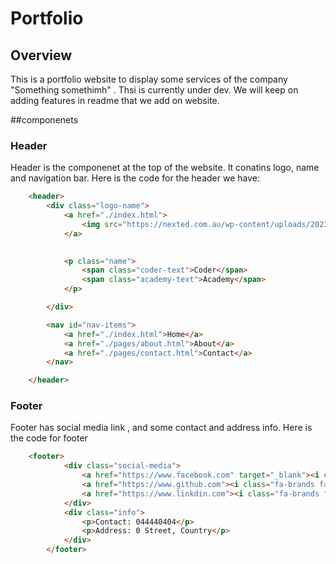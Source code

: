 # Portfolio


## Overview

This is a portfolio website to display some services of the company "Something somethimh" . Thsi is currently under dev. We will keep on adding features in readme that we add on website.

##componenets 

### Header
Header is the componenet at the top of the website. It conatins logo, name and navigation bar.
Here is the code for the header we have:

```html
    <header>
        <div class="logo-name">
            <a href="./index.html">
                <img src="https://nexted.com.au/wp-content/uploads/2023/07/CODR_Logo_Black-_-Green_RGB.png" alt="coder academy logo-name">
            </a>
           

            <p class="name">
                <span class="coder-text">Coder</span>
                <span class="academy-text">Academy</span>
            </p>

        </div>

        <nav id="nav-items">
            <a href="./index.html">Home</a>
            <a href="./pages/about.html">About</a>
            <a href="./pages/contact.html">Contact</a>
        </nav>

    </header>
```

### Footer
Footer has social media link , and some contact and address info.
Here is the code for footer

```html
    <footer>
            <div class="social-media">
                <a href="https://www.facebook.com" target="_blank"><i class="fa-brands fa-facebook"></i></a>
                <a href="https://www.github.com"><i class="fa-brands fa-github"></i></a>
                <a href="https://www.linkdin.com"><i class="fa-brands fa-linkedin"></i></a>
            </div>
            <div class="info">
                <p>Contact: 044440404</p>
                <p>Address: 0 Street, Country</p>
            </div>
        </footer>
```